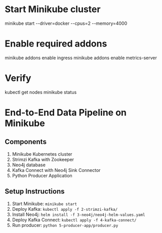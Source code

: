 # Start Minikube cluster

minikube start --driver=docker --cpus=2 --memory=4000

# Enable required addons

minikube addons enable ingress
minikube addons enable metrics-server

# Verify

kubectl get nodes
minikube status

# End-to-End Data Pipeline on Minikube

## Components

1. Minikube Kubernetes cluster
2. Strimzi Kafka with Zookeeper
3. Neo4j database
4. Kafka Connect with Neo4j Sink Connector
5. Python Producer Application

## Setup Instructions

1. Start Minikube: `minikube start`
2. Deploy Kafka: `kubectl apply -f 2-strimzi-kafka/`
3. Install Neo4j: `helm install -f 3-neo4j/neo4j-helm-values.yaml`
4. Deploy Kafka Connect: `kubectl apply -f 4-kafka-connect/`
5. Run producer: `python 5-producer-app/producer.py`
